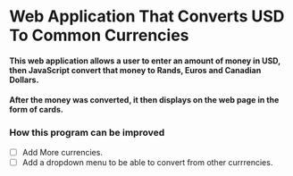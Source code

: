 # Web Application That Converts USD To Common Currencies

#### This web application allows a user to enter an amount of money in USD, then JavaScript convert that money to Rands, Euros and Canadian Dollars.
#### After the money was converted, it then displays on the web page in the form of cards.

### How this program can be improved

- [ ] Add More currencies.
- [ ] Add a dropdown menu to be able to convert from other currrencies.
